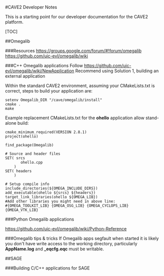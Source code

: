 #CAVE2 Developer Notes

This is a starting point for our developer documentation for the CAVE2 platform.

[TOC]

##Omegalib

###Resources
https://groups.google.com/forum/#!forum/omegalib
https://github.com/uic-evl/omegalib/wiki

###C++ Omegalib applications
Follow https://github.com/uic-evl/omegalib/wiki/NewApplication
Recommend using Solution 1, building an external application

Within the standard CAVE2 environment, assuming your CMakeLists.txt is correct,
steps to build your application are:
```
setenv Omegalib_DIR "/cave/omegalib/install"
cmake .
make
```

Example replacement CMakeLists.txt for the **ohello** application allow stand-alone build:
```
cmake_minimum_required(VERSION 2.8.1) 
project(ohello)

find_package(Omegalib)

# Source and header files
SET( srcs 
       ohello.cpp 
    )
SET( headers  
    )

# Setup compile info
include_directories(${OMEGA_INCLUDE_DIRS})
add_executable(ohello ${srcs} ${headers})
target_link_libraries(ohello ${OMEGA_LIB})
#Add other libraries you might need in above line:
#{OMEGA_TOOLKIT_LIB} {OMEGA_OSG_LIB} {OMEGA_CYCLOPS_LIB} {OMEGA_VTK_LIB}
```

###Python Omegalib applications

https://github.com/uic-evl/omegalib/wiki/Python-Reference

###Omegalib tips & tricks
If Omegalib apps segfault when started it is likely you don't have write access to the working directory, particularly **AppName.log** and **_eqcfg.eqc** must be writable.

##SAGE

###Building C/C++ applications for SAGE

